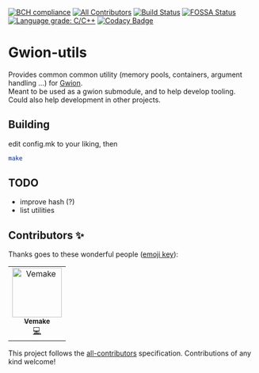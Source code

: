 [![BCH compliance](https://bettercodehub.com/edge/badge/fennecdjay/gwion-util?branch=master)](https://bettercodehub.com/)
[![All Contributors](https://img.shields.io/badge/all_contributors-1-orange.svg?style=flat-square)](#contributors)
[![Build Status](https://travis-ci.org/fennecdjay/gwion-util.svg?branch=master)](https://travis-ci.org/fennecdjay/gwion-util)
[![FOSSA Status](https://app.fossa.io/api/projects/git%2Bgithub.com%2Ffennecdjay%2Fgwion-util.svg?type=shield)](https://app.fossa.io/projects/git%2Bgithub.com%2Ffennecdjay%2Fgwion-util?ref=badge_shield)
[![Language grade: C/C++](https://img.shields.io/lgtm/grade/cpp/g/fennecdjay/gwion-util.svg?logo=lgtm&logoWidth=18)](https://lgtm.com/projects/g/fennecdjay/gwion-util/context:cpp)
[![Codacy Badge](https://api.codacy.com/project/badge/Grade/e336051285f64f3a913b0b3494ffe679)](https://www.codacy.com/app/fennecdjay/gwion-util?utm_source=github.com&amp;utm_medium=referral&amp;utm_content=fennecdjay/gwion-util&amp;utm_campaign=Badge_Grade)

# Gwion-utils

Provides common common utility (memory pools, containers, argument handling ...)
for [Gwion](https://github.com/fennecdjay/gwion).  
Meant to be used as a gwion submodule, and to help develop tooling.  
Could also help development in other projects.

## Building

edit config.mk to your liking, then
```sh
make
```

## TODO
  * improve hash (?)
  * list utilities

## Contributors ✨

Thanks goes to these wonderful people ([emoji key](https://allcontributors.org/docs/en/emoji-key)):

<!-- ALL-CONTRIBUTORS-LIST:START - Do not remove or modify this section -->
<!-- prettier-ignore -->
<table>
  <tr>
    <td align="center"><a href="https://github.com/vemakereporter"><img src="https://avatars2.githubusercontent.com/u/49064208?v=4" width="100px;" alt="Vemake"/><br /><sub><b>Vemake</b></sub></a><br /><a href="https://github.com/fennecdjay/gwion-util/commits?author=vemakereporter" title="Code">💻</a></td>
  </tr>
</table>

<!-- ALL-CONTRIBUTORS-LIST:END -->

This project follows the [all-contributors](https://github.com/all-contributors/all-contributors) specification. Contributions of any kind welcome!
